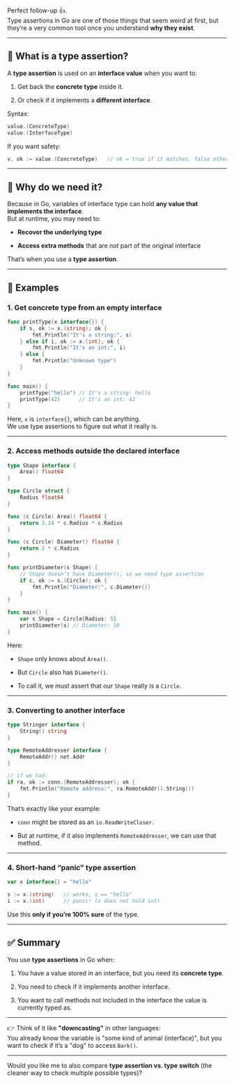 Perfect follow-up 👍.  
Type assertions in Go are one of those things that seem weird at first, but they’re a very common tool once you understand **why they exist**.

---

## 🔹 What is a type assertion?

A **type assertion** is used on an **interface value** when you want to:

1. Get back the **concrete type** inside it.
    
2. Or check if it implements a **different interface**.
    

Syntax:

```go
value.(ConcreteType)
value.(InterfaceType)
```

If you want safety:

```go
v, ok := value.(ConcreteType)   // ok = true if it matches, false otherwise
```

---

## 🔹 Why do we need it?

Because in Go, variables of interface type can hold **any value that implements the interface**.  
But at runtime, you may need to:

- **Recover the underlying type**
    
- **Access extra methods** that are _not_ part of the original interface
    

That’s when you use a **type assertion**.

---

## 🔹 Examples

### 1. Get concrete type from an empty interface

```go
func printType(x interface{}) {
    if s, ok := x.(string); ok {
        fmt.Println("It's a string:", s)
    } else if i, ok := x.(int); ok {
        fmt.Println("It's an int:", i)
    } else {
        fmt.Println("Unknown type")
    }
}

func main() {
    printType("hello") // It's a string: hello
    printType(42)      // It's an int: 42
}
```

Here, `x` is `interface{}`, which can be anything.  
We use type assertions to figure out what it really is.

---

### 2. Access methods outside the declared interface

```go
type Shape interface {
    Area() float64
}

type Circle struct {
    Radius float64
}

func (c Circle) Area() float64 {
    return 3.14 * c.Radius * c.Radius
}

func (c Circle) Diameter() float64 {
    return 2 * c.Radius
}

func printDiameter(s Shape) {
    // Shape doesn’t have Diameter(), so we need type assertion
    if c, ok := s.(Circle); ok {
        fmt.Println("Diameter:", c.Diameter())
    }
}

func main() {
    var s Shape = Circle{Radius: 5}
    printDiameter(s) // Diameter: 10
}
```

Here:

- `Shape` only knows about `Area()`.
    
- But `Circle` also has `Diameter()`.
    
- To call it, we must assert that our `Shape` really is a `Circle`.
    

---

### 3. Converting to another interface

```go
type Stringer interface {
    String() string
}

type RemoteAddresser interface {
    RemoteAddr() net.Addr
}

// if we had:
if ra, ok := conn.(RemoteAddresser); ok {
    fmt.Println("Remote address:", ra.RemoteAddr().String())
}
```

That’s exactly like your example:

- `conn` might be stored as an `io.ReadWriteCloser`.
    
- But at runtime, if it also implements `RemoteAddresser`, we can use that method.
    

---

### 4. Short-hand “panic” type assertion

```go
var x interface{} = "hello"

s := x.(string)   // works, s == "hello"
i := x.(int)      // panic! (x does not hold int)
```

Use this **only if you’re 100% sure** of the type.

---

## ✅ Summary

You use **type assertions** in Go when:

1. You have a value stored in an interface, but you need its **concrete type**.
    
2. You need to check if it implements another interface.
    
3. You want to call methods not included in the interface the value is currently typed as.
    

---

👉 Think of it like **"downcasting"** in other languages:  
You already know the variable is "some kind of animal (interface)", but you want to check if it’s a "dog" to access `Bark()`.

---

Would you like me to also compare **type assertion vs. type switch** (the cleaner way to check multiple possible types)?